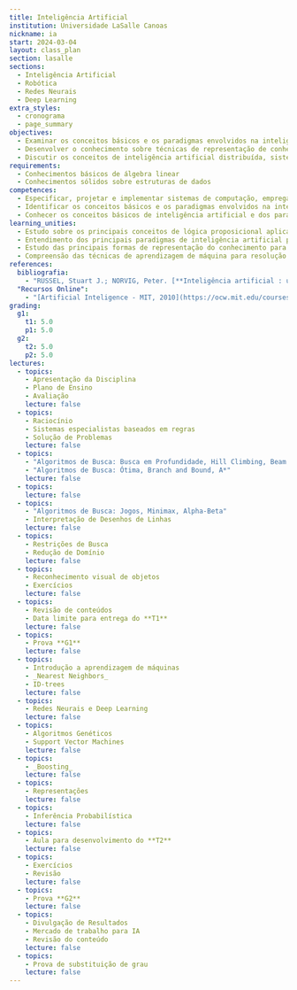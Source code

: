 ```yaml
---
title: Inteligência Artificial
institution: Universidade LaSalle Canoas
nickname: ia
start: 2024-03-04
layout: class_plan
section: lasalle
sections:
  - Inteligência Artificial
  - Robótica
  - Redes Neurais
  - Deep Learning
extra_styles:
  - cronograma
  - page_summary
objectives:
  - Examinar os conceitos básicos e os paradigmas envolvidos na inteligência artificial e suas aplicações práticas para resolver problemas computacionais
  - Desenvolver o conhecimento sobre técnicas de representação de conhecimento e algoritmos de aprendizagem de máquina
  - Discutir os conceitos de inteligência artificial distribuída, sistemas conexionistas, computação evolucionária, lógica nebulosa e sistemas híbridos, permitindo a experimentação de diferentes técnicas e ferramentas aplicáveis na resolução de problemas complexos.
requirements:
  - Conhecimentos básicos de álgebra linear
  - Conhecimentos sólidos sobre estruturas de dados
competences:
  - Especificar, projetar e implementar sistemas de computação, empregando teorias, práticas e ferramentas adequadas
  - Identificar os conceitos básicos e os paradigmas envolvidos na inteligência artificial e suas aplicações práticas para resolver problemas
  - Conhecer os conceitos básicos de inteligência artificial e dos paradigmas simbólico e conexionista, habilitando à resolução de problemas aplicando técnicas adequadas para a implementação de sistemas
learning_unities:
  - Estudo sobre os principais conceitos de lógica proposicional aplicados a inteligência artificial de forma individual
  - Entendimento dos principais paradigmas de inteligência artificial para resolução de problemas de forma crítica
  - Estudo das principais formas de representação do conhecimento para resolver problemas de forma colaborativa
  - Compreensão das técnicas de aprendizagem de máquina para resolução de problemas de forma cooperativa e crítica
references:
  bibliografia:
    - "RUSSEL, Stuart J.; NORVIG, Peter. [**Inteligência artificial : uma abordagem moderna.**](https://integrada.minhabiblioteca.com.br/reader/books/9788595159495){:target='_blank'}. 4. ed. LTC. Rio de Janeiro, 2022."
  "Recursos Online":
    - "[Artificial Inteligence - MIT, 2010](https://ocw.mit.edu/courses/6-034-artificial-intelligence-fall-2010)"
grading:
  g1:
    t1: 5.0
    p1: 5.0
  g2:
    t2: 5.0
    p2: 5.0
lectures:
  - topics:
    - Apresentação da Disciplina
    - Plano de Ensino
    - Avaliação
    lecture: false
  - topics:
    - Raciocínio
    - Sistemas especialistas baseados em regras
    - Solução de Problemas
    lecture: false
  - topics:
    - "Algoritmos de Busca: Busca em Profundidade, Hill Climbing, Beam Search"
    - "Algoritmos de Busca: Ótima, Branch and Bound, A*"
    lecture: false
  - topics:
    lecture: false
  - topics:
    - "Algoritmos de Busca: Jogos, Minimax, Alpha-Beta"
    - Interpretação de Desenhos de Linhas
    lecture: false
  - topics:
    - Restrições de Busca
    - Redução de Domínio
    lecture: false
  - topics:
    - Reconhecimento visual de objetos
    - Exercícios
    lecture: false
  - topics:
    - Revisão de conteúdos
    - Data limite para entrega do **T1**
    lecture: false
  - topics:
    - Prova **G1**
    lecture: false
  - topics:
    - Introdução a aprendizagem de máquinas
    - _Nearest Neighbors_
    - ID-trees
    lecture: false
  - topics:
    - Redes Neurais e Deep Learning
    lecture: false
  - topics:
    - Algoritmos Genéticos
    - Support Vector Machines
    lecture: false
  - topics:
    - _Boosting_
    lecture: false
  - topics:
    - Representações
    lecture: false
  - topics:
    - Inferência Probabilística
    lecture: false
  - topics:
    - Aula para desenvolvimento do **T2**
    lecture: false
  - topics:
    - Exercícios
    - Revisão
    lecture: false
  - topics:
    - Prova **G2**
    lecture: false
  - topics:
    - Divulgação de Resultados
    - Mercado de trabalho para IA
    - Revisão do conteúdo
    lecture: false
  - topics:
    - Prova de substituição de grau
    lecture: false
---
```

